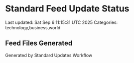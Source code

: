 # Standard Feed Update Status
Last updated: Sat Sep  6 11:15:31 UTC 2025
Categories: technology,business,world

## Feed Files Generated

Generated by Standard Updates Workflow
